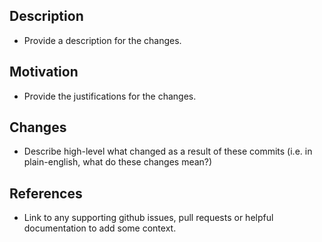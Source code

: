 ## Description
- Provide a description for the changes.
## Motivation
- Provide the justifications for the changes.
## Changes
- Describe high-level what changed as a result of these commits (i.e. in plain-english, what do these changes mean?)
## References
- Link to any supporting github issues, pull requests or helpful documentation to add some context.
